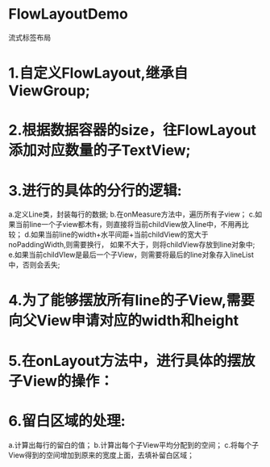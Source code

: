 # FlowLayoutDemo
流式标签布局

# 1.自定义FlowLayout,继承自ViewGroup; #

# 2.根据数据容器的size，往FlowLayout添加对应数量的子TextView; #

# 3.进行的具体的分行的逻辑: #
 a.定义Line类，封装每行的数据;
 b.在onMeasure方法中，遍历所有子view；
 c.如果当前line一个子view都木有，则直接将当前childView放入line中，不用再比较；
 d.如果当前line的width+水平间距+当前childView的宽大于noPaddingWidth,则需要换行，
   如果不大于，则将childView存放到line对象中;
 e.如果当前childVIew是最后一个子View，则需要将最后的line对象存入lineList中，否则会丢失;
 
# 4.为了能够摆放所有line的子View,需要向父View申请对应的width和height #

# 5.在onLayout方法中，进行具体的摆放子View的操作： #

# 6.留白区域的处理: #
a.计算出每行的留白的值；
b.计算出每个子View平均分配到的空间；
c.将每个子View得到的空间增加到原来的宽度上面，去填补留白区域；

